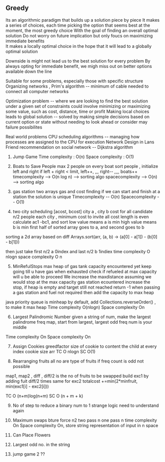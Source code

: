 ## Greedy 

Its an algorithmic paradigm that builds up a solution piece by piece
It makes a series of choices, each time picking the option that seems best at the moment, the most greedy choice 
With the goal of finding an overall optimal solution
Do not worry on future implication but only foucs on maximizing immediate benefits  
It makes a locally optimal choice in the hope that it will lead to a globally optimal solution  

Downside is might not lead us to the best solution for every problem 
By always opting for immediate benefit, we migh miss out on better options available down the line  

Suitable for some problems, especially those with specific structure  
Organizing networks , Prim's algorithm -- minimum of cable needed to connect all computer networks 

Optimization problem -- where we are looking to find the best solution under a given set of constraints 
                        could involve minimizing or maximizing some value, such as cost, distance, time or profit
Making local choices leads to global solution -- solved by making simple decisions based on current option or state 
                        without needing to look ahead or consider may failure possibilites  

Real world problems 
CPU scheduling algorithms -- managing how processes are assigned to the CPU for execution
Network Design in Lans
Friend recommendation on social network -- Dijkstra algorithm 


1. Jump Game 
Time complexity : O(n)
Space complexity : O(1)

2. Boats to Save People 
max 2 people on every boat
sort people , initialize left and right
if left + right < limit, left++, ,,, right-- ,,,, boats++
timecomplexity --> O(n log n) --> sorting algo
spacecomplexity --> O(n) --> sorting algo

3. gas station 
two arrays gas and cost 
finding if we can start and finish at a station 
the solution is unique 
Timecomplexity -- O(n)
Spacecomplexity -- O(1)

4. two city scheduling
[acost, bcost] city a , city b cost for all candidate 
n/2 people each city , minimum cost to invite all
cost length is even 
calculate ac1 -bc1, and sort
low value means a is min
high value means b is min
first half of sorted array goes to a, and second goes to b

sorting a 2d array based on diff
Arrays.sort(arr, (a, b) -> (a[0] - a[1]) - (b[0] - b[1]))

then just take first n/2 a 0index and last n/2 b 1indiex
time complexity O nlogn
space complexity O n 


5. MinRefulStops
max heap of gas tank capacity encountered yet
keep going till u have gas
when exhausted check if refueled at max capacity will u be able to proceed 
We increase the maxdistance assuming we would stop at the max capacity gas station ecountered
increase the stop, if heap is empty and target still not reached return -1
when passing a gas station and fuel not required then add the capacity to max heap

java priority queue is minheap by default, add Collections.reverseOrder() , to make it max heap
Time complexity O(nlogn)
Space complexity On

6. Largest Palindromic Number
given a string of num, make the largest palindrome
freq map, start from largest, largest odd freq num is your middle

Time complexity On
Space complexity On

7. Assign Cookies
greedfactor size of cookie to content the child at every index
cookie size arr
TC O nlogn
SC O(1)

8. Rearranging fruits
all no are type of fruits
if freq count is odd not possible

map1, map2 , diff , diff/2 is the no of fruits to be swapped
build exc1 by adding fuit diff/2 times
same for exc2 
totalcost +=min(2*minfruit, min(exc1[i] - exc2[i])) 

TC O (n+m)log(n+m) 
SC O (n + m + k)

9. No of step to reduce a binary num to 1
strange logic need to understand again

10. Maximum swaps
bture force n2
two pass n
one pass n
time complexity On
Space complexity On, store string representation of input in n space 

11. Can Place Flowers

12. Largest odd no. in the string

13. jump game 2
??